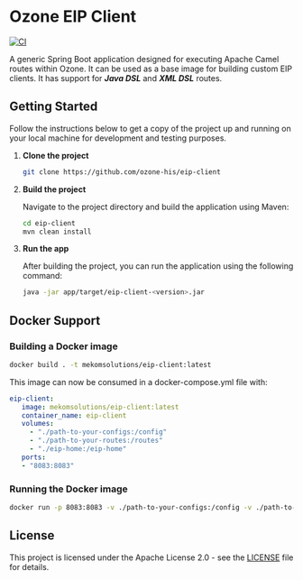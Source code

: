 # Ozone EIP Client

[![CI](https://github.com/ozone-his/eip-client/actions/workflows/ci.yml/badge.svg)](https://github.com/ozone-his/eip-client/actions/workflows/ci.yml)

A generic Spring Boot application designed for executing Apache Camel routes within Ozone. It can be used as a base image for building custom EIP clients. It has support for **_Java DSL_** and **_XML DSL_** routes.

## Getting Started

Follow the instructions below to get a copy of the project up and running on your local machine for development and testing purposes.

1. **Clone the project**

   ```bash
   git clone https://github.com/ozone-his/eip-client
   ```
2. **Build the project**

   Navigate to the project directory and build the application using Maven:

   ```bash
   cd eip-client
   mvn clean install
   ```
3. **Run the app**

   After building the project, you can run the application using the following command:

   ```bash
   java -jar app/target/eip-client-<version>.jar
   ```

## Docker Support

### Building a Docker image

```bash
docker build . -t mekomsolutions/eip-client:latest
```

This image can now be consumed in a docker-compose.yml file with:

```yaml
eip-client:
   image: mekomsolutions/eip-client:latest
   container_name: eip-client
   volumes:
     - "./path-to-your-configs:/config"
     - "./path-to-your-routes:/routes"
     - "./eip-home:/eip-home"
   ports:
   - "8083:8083"
```

### Running the Docker image

```bash
docker run -p 8083:8083 -v ./path-to-your-configs:/config -v ./path-to-your-routes:/routes mekomsolutions/eip-client:latest
```

## License

This project is licensed under the Apache License 2.0 - see the [LICENSE](https://www.apache.org/licenses/LICENSE-2.0.txt) file for details.
